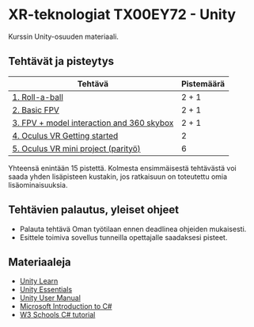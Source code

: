 # XR-teknologiat TX00EY72 - Unity

Kurssin Unity-osuuden materiaali.

## Tehtävät ja pisteytys

| Tehtävä                                                         | Pistemäärä |
| --------------------------------------------------------------- | ---------- |
| [1. Roll-a-ball](./unity-1-getting-started.md)                  | 2 + 1      |
| [2. Basic FPV](./unity-2-fpv-basic.md)                          | 2 + 1      |
| [3. FPV + model interaction and 360 skybox](./unity-3-fpv-2.md) | 2 + 1      |
| [4. Oculus VR Getting started](./unity-4-vr-start.md)           | 2          |
| [5. Oculus VR mini project (parityö)](unity-5-vr-project.md)    | 6          |

Yhteensä enintään 15 pistettä. Kolmesta ensimmäisestä tehtävästä voi saada yhden lisäpisteen kustakin, jos ratkaisuun on toteutettu omia lisäominaisuuksia.

## Tehtävien palautus, yleiset ohjeet

- Palauta tehtävä Oman työtilaan ennen deadlinea ohjeiden mukaisesti.
- Esittele toimiva sovellus tunneilla opettajalle saadaksesi pisteet.

## Materiaaleja

- [Unity Learn](https://learn.unity.com/)
- [Unity Essentials](https://learn.unity.com/pathway/664b6225edbc2a01973f4f19)
- [Unity User Manual](https://docs.unity3d.com/Manual/index.html)
- [Microsoft Introduction to C#](https://learn.microsoft.com/en-us/dotnet/csharp/tour-of-csharp/tutorials/)
- [W3 Schools C# tutorial](https://www.w3schools.com/cs/index.php)
